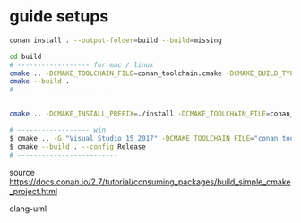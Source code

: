 # guide setups

```bash
conan install . --output-folder=build --build=missing

cd build
# ------------------ for mac / linux
cmake .. -DCMAKE_TOOLCHAIN_FILE=conan_toolchain.cmake -DCMAKE_BUILD_TYPE=Release
cmake --build .
# -------------------------


cmake .. -DCMAKE_INSTALL_PREFIX=./install -DCMAKE_TOOLCHAIN_FILE=conan_toolchain.cmake -DCMAKE_BUILD_TYPE=Release

# ------------------ win
$ cmake .. -G "Visual Studio 15 2017" -DCMAKE_TOOLCHAIN_FILE="conan_toolchain.cmake"
$ cmake --build . --config Release
# -------------------------
```

source <https://docs.conan.io/2.7/tutorial/consuming_packages/build_simple_cmake_project.html>

clang-uml